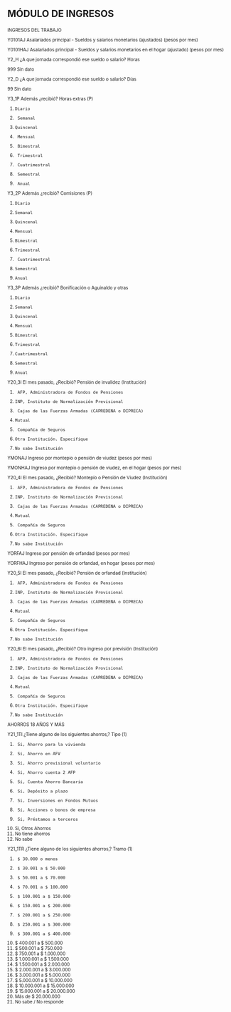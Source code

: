 ## MÓDULO DE INGRESOS

<font size="0.3">

INGRESOS DEL TRABAJO

Y0101AJ        Asalariados  principal  -  Sueldos  y  salarios  monetarios  (ajustados)  (pesos  por  mes)

Y0101HAJ      Asalariados  principal  -  Sueldos  y  salarios  monetarios  en  el  hogar  (ajustado)  (pesos  por
mes)

Y2_H ¿A que jornada correspondió ese sueldo o salario? Horas

999 Sin  dato

Y2_D ¿A que jornada correspondió ese sueldo o salario? Días

99   Sin  dato

Y3_1P    Además ¿recibió?    Horas    extras    (P)

1.     Diario
2.      Semanal
3.     Quincenal
4.      Mensual
5.      Bimestral
6.      Trimestral
7.      Cuatrimestral
8.      Semestral
9.      Anual

Y3_2P     Además ¿recibió?     Comisiones     (P)

1.     Diario
2.     Semanal
3.     Quincenal
4.     Mensual
5.     Bimestral
6.     Trimestral
7.      Cuatrimestral
8.     Semestral
9.     Anual

Y3_3P   Además ¿recibió?   Bonificación   o   Aguinaldo   y   otras

1.     Diario
2.     Semanal
3.     Quincenal
4.     Mensual
5.     Bimestral
6.     Trimestral
7.     Cuatrimestral
8.     Semestral
9.     Anual

Y20_3I El   mes   pasado,   ¿Recibió?   Pensión   de   invalidez   (Institución)

1.      AFP, Administradora de Fondos de Pensiones
2.     INP, Instituto de Normalización Previsional
3.      Cajas de las Fuerzas Armadas (CAPREDENA o DIPRECA)
4.     Mutual
5.      Compañía de Seguros
6.     Otra Institución. Especifique
9.     No sabe Institución

YMONAJ Ingreso por montepío o pensión de viudez (pesos por mes)

YMONHAJ Ingreso por montepío o pensión de viudez, en el hogar  (pesos por mes)

Y20_4I El   mes   pasado,   ¿Recibió?   Montepío   o   Pensión   de   Viudez   (Institución)

1.      AFP, Administradora de Fondos de Pensiones
2.     INP, Instituto de Normalización Previsional
3.      Cajas de las Fuerzas Armadas (CAPREDENA o DIPRECA)
4.     Mutual
5.      Compañía de Seguros
6.     Otra Institución. Especifique
9.     No sabe Institución

YORFAJ Ingreso por pensión de orfandad (pesos por mes)

YORFHAJ Ingreso por pensión de orfandad, en hogar (pesos por mes)

Y20_5I   El   mes   pasado,   ¿Recibió?   Pensión   de   orfandad   (Institución)

1.      AFP, Administradora de Fondos de Pensiones
2.     INP, Instituto de Normalización Provisional
3.      Cajas de las Fuerzas Armadas (CAPREDENA o DIPRECA)
4.     Mutual
5.      Compañía de Seguros
6.     Otra Institución. Especifique
9.     No sabe Institución

Y20_6I   El   mes   pasado,   ¿Recibió?   Otro   ingreso   por   previsión   (Institución)

1.      AFP, Administradora de Fondos de Pensiones
2.     INP, Instituto de Normalización Provisional
3.      Cajas de las Fuerzas Armadas (CAPREDENA o DIPRECA)
4.     Mutual
5.      Compañía de Seguros
6.     Otra Institución. Especifique
9.     No sabe Institución

AHORROS 18 AÑOS Y MÁS

Y21_1TI ¿Tiene   alguno   de   los   siguientes   ahorros,?   Tipo   (1)

1.      Sí, Ahorro para la vivienda
2.      Sí, Ahorro en AFV
3.      Sí, Ahorro previsional voluntario
4.      Sí, Ahorro cuenta 2 AFP
5.      Sí, Cuenta Ahorro Bancaria
6.      Sí, Depósito a plazo
7.      Sí, Inversiones en Fondos Mutuos
8.      Sí, Acciones o bonos de empresa
9.      Sí, Préstamos a terceros
10.   Sí,  Otros  Ahorros
90.   No  tiene  ahorros
99.   No  sabe

Y21_1TR  ¿Tiene  alguno  de  los  siguientes  ahorros,?  Tramo  (1)

1.      $ 30.000 o menos
2.      $ 30.001 a $ 50.000
3.      $ 50.001 a $ 70.000
4.      $ 70.001 a $ 100.000
5.      $ 100.001 a $ 150.000
6.      $ 150.001 a $ 200.000
7.      $ 200.001 a $ 250.000
8.      $ 250.001 a $ 300.000
9.      $ 300.001 a $ 400.000
10.    $  400.001  a  $  500.000
11.    $  500.001  a  $  750.000
12.  $  750.001  a  $  1.000.000
13.  $  1.000.001  a  $  1.500.000
14.  $  1.500.001  a  $  2.000.000
15.  $  2.000.001  a  $  3.000.000
16.  $  3.000.001  a  $  5.000.000
17.  $  5.000.001  a  $  10.000.000
18.  $  10.000.001  a  $  15.000.000
19.  $  15.000.001  a  $  20.000.000
20.  Más  de  $  20.000.000
99.  No  sabe  /  No  responde

</font>
